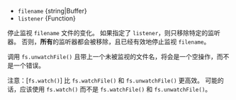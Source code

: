 <!-- YAML
added: v0.1.31
-->

* `filename` {string|Buffer}
* `listener` {Function}

停止监视 `filename` 文件的变化。
如果指定了 `listener`，则只移除特定的监听器。
否则，**所有**的监听器都会被移除，且已经有效地停止监视 `filename`。

调用 `fs.unwatchFile()` 且带上一个未被监视的文件名，将会是一个空操作，而不是一个错误。

注意：[`fs.watch()`] 比 `fs.watchFile()` 和 `fs.unwatchFile()` 更高效。
可能的话，应该使用 `fs.watch()` 而不是 `fs.watchFile()` 和 `fs.unwatchFile()`。

